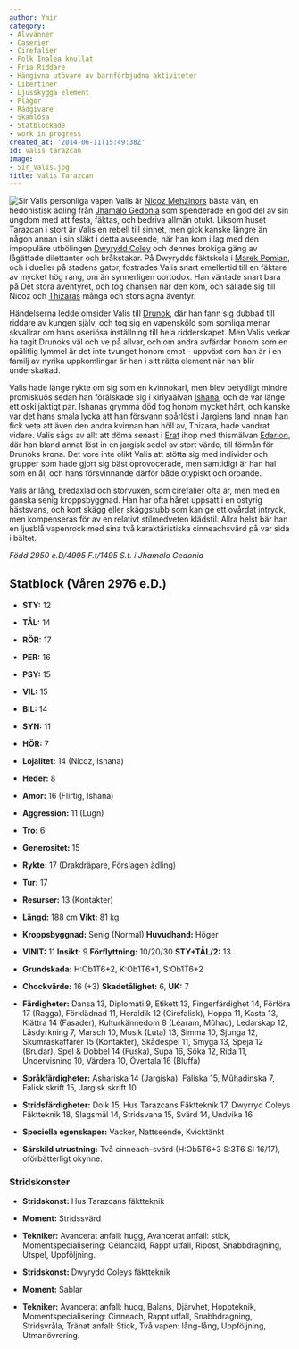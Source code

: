 ```yaml
---
author: Ymir
category:
- Alvvänner
- Caserier
- Cirefalier
- Folk Inalea knullat
- Fria Riddare
- Hängivna utövare av barnförbjudna aktiviteter
- Libertiner
- Ljusskygga element
- Plågor
- Rådgivare
- Skamlösa
- Statblockade
- work in progress
created_at: '2014-06-11T15:49:38Z'
id: valis tarazcan
image:
- Sir_Valis.jpg
title: Valis Tarazcan
---
```

![Sir Valis personliga vapen] Valis är [Nicoz Mehzinors] bästa vän, en hedonistisk ädling från [Jhamalo Gedonia] som spenderade en god del av sin ungdom med att festa, fäktas, och bedriva allmän otukt. Liksom huset Tarazcan i stort är Valis en rebell till sinnet, men gick kanske längre än någon annan i sin släkt i detta avseende, när han kom i lag med den impopuläre utbölingen [Dwyrydd Coley] och dennes brokiga gäng av lågättade dilettanter och bråkstakar. På Dwyrydds fäktskola i [Marek Pomian], och i dueller på stadens gator, fostrades Valis snart emellertid till en fäktare av mycket hög rang, om än synnerligen oortodox. Han väntade snart bara på Det stora äventyret, och tog chansen när den kom, och sällade sig till Nicoz och [Thizaras] många och storslagna äventyr.

Händelserna ledde omsider Valis till [Drunok], där han fann sig dubbad till riddare av kungen själv, och tog sig en vapensköld som somliga menar skvallrar om hans oseriösa inställning till hela ridderskapet. Men Valis verkar ha tagit Drunoks väl och ve på allvar, och om andra avfärdar honom som en opålitlig lymmel är det inte tvunget honom emot - uppväxt som han är i en familj av nyrika uppkomlingar är han i sitt rätta element när han blir underskattad.

Valis hade länge rykte om sig som en kvinnokarl, men blev betydligt mindre promiskuös sedan han förälskade sig i kiriyaälvan [Ishana], och de var länge ett oskiljaktigt par. Ishanas grymma död tog honom mycket hårt, och kanske var det hans smala lycka att han försvann spårlöst i Jargiens land innan han fick veta att även den andra kvinnan han höll av, Thizara, hade vandrat vidare. Valis sågs av allt att döma senast i [Erat] ihop med thismälvan [Edarion], där han bland annat löst in en jargisk sedel av stort värde, till förmån för Drunoks krona. Det vore inte olikt Valis att stötta sig med individer och grupper som hade gjort sig bäst oprovocerade, men samtidigt är han hal som en ål, och hans försvinnande därför både otypiskt och oroande.

Valis är lång, bredaxlad och storvuxen, som cirefalier ofta är, men med en ganska senig kroppsbyggnad. Han har ofta håret uppsatt i en ostyrig hästsvans, och kort skägg eller skäggstubb som kan ge ett ovårdat intryck, men kompenseras för av en relativt stilmedveten klädstil. Allra helst bär han en ljusblå vapenrock med sina två karaktäristiska cinneachsvärd på var sida i bältet.

*Född 2950 e.D/4995 F.t/1495 S.t. i Jhamalo Gedonia*

## Statblock (Våren 2976 e.D.)

 - **STY:** 12
 - **TÅL:** 14
 - **RÖR:** 17
 - **PER:** 16
 - **PSY:** 15
 - **VIL:** 15
 - **BIL:** 14
 - **SYN:** 11
 - **HÖR:** 7
 - **Lojalitet:** 14 (Nicoz, Ishana)
 - **Heder:** 8
 - **Amor:** 16 (Flirtig, Ishana)
 - **Aggression:** 11 (Lugn)
 - **Tro:** 6
- **Generositet:** 15
 - **Rykte:** 17 (Drakdräpare, Förslagen ädling)
 - **Tur:** 17
 - **Resurser:** 13 (Kontakter)
 - **Längd:** 188 cm **Vikt:** 81 kg
 - **Kroppsbyggnad:** Senig (Normal) **Huvudhand:** Höger

 - **VINIT:** 11 **Insikt:** 9 **Förflyttning:** 10/20/30 **STY+TÅL/2:** 13
 - **Grundskada:** H:Ob1T6+2, K:Ob1T6+1, S:Ob1T6+2
 - **Chockvärde:** 16 (+3) **Skadetålighet:** 6, **UK:** 7

 - **Färdigheter:** Dansa 13, Diplomati 9, Etikett 13, Fingerfärdighet 14, Förföra 17 (Ragga), Förklädnad 11, Heraldik 12 (Cirefalisk), Hoppa 11, Kasta 13, Klättra 14 (Fasader), Kulturkännedom 8 (Léaram, Mûhad), Ledarskap 12, Låsdyrkning 7, Marsch 10, Musik (Luta) 13, Simma 10, Sjunga 12, Skumraskaffärer 15 (Kontakter), Skådespel 11, Smyga 13, Speja 12 (Brudar), Spel & Dobbel 14 (Fuska), Supa 16, Söka 12, Rida 11, Undervisning 10, Värdera 10, Övertala 16 (Bluffa)

 - **Språkfärdigheter:** Ashariska 14 (Jargiska), Faliska 15, Mûhadinska 7, Falisk skrift 15, Jargisk skrift 10

 - **Stridsfärdigheter:** Dolk 15, Hus Tarazcans Fäktteknik 17, Dwyrryd Coleys Fäktteknik 18, Slagsmål 14, Stridsvana 15, Svärd 14, Undvika 16

 - **Speciella egenskaper:** Vacker, Nattseende, Kvicktänkt

 - **Särskild utrustning:** Två cinneach-svärd (H:Ob5T6+3 S:3T6 SI 16/17), oförbätterligt okynne.

### Stridskonster

 - **Stridskonst:** Hus Tarazcans fäktteknik
 - **Moment:** Stridssvärd
 - **Tekniker:** Avancerat anfall: hugg, Avancerat anfall: stick, Momentspecialisering: Celancald, Rappt utfall, Ripost, Snabbdragning, Utspel, Uppföljning.

 - **Stridskonst:** Dwyrydd Coleys fäktteknik
 - **Moment:** Sablar
 - **Tekniker:** Avancerat anfall: hugg, Balans, Djärvhet, Hoppteknik, Momentspecialisering: Cinneach, Rappt utfall, Snabbdragning, Stridsvråla, Tränat anfall: Stick, Två vapen: lång-lång, Uppföljning, Utmanövrering.

  [Sir Valis personliga vapen]: Sir_Valis.jpg "Sir Valis personliga vapen"
  [Nicoz Mehzinors]: Nicoz_Mehzinor
  [Jhamalo Gedonia]: Jhamalo_Gedonia
  [Dwyrydd Coley]: Dwyrydd_Coley
  [Marek Pomian]: Marek_Pomian
  [Thizaras]: Tjizara
  [Drunok]: Drunok
  [Ishana]: Ishana
  [Erat]: Erat
  [Edarion]: Edarion